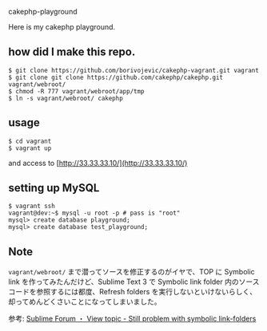 cakephp-playground

Here is my cakephp playground.

how did I make this repo.
---

```
$ git clone https://github.com/borivojevic/cakephp-vagrant.git vagrant
$ git clone git clone https://github.com/cakephp/cakephp.git vagrant/webroot/
$ chmod -R 777 vagrant/webroot/app/tmp
$ ln -s vagrant/webroot/ cakephp
```

usage
---

```
$ cd vagrant
$ vagrant up
```
and access to [http://33.33.33.10/](http://33.33.33.10/)

setting up MySQL
---

```
$ vagrant ssh
vagrant@dev:~$ mysql -u root -p # pass is "root"
mysql> create database playground;
mysql> create database test_playground;
```

Note
---

`vagrant/webroot/` まで潜ってソースを修正するのがイヤで、TOP に Symbolic link を作ってみたんだけど、Sublime Text 3 で Symbolic link folder 内のソースコードを参照するには都度、Refresh folders を実行しないといけないらしく、却ってめんどくさいことになってしまいました。

参考:
[Sublime Forum ・ View topic - Still problem with symbolic link-folders](http://www.sublimetext.com/forum/viewtopic.php?f=3&t=15630)
